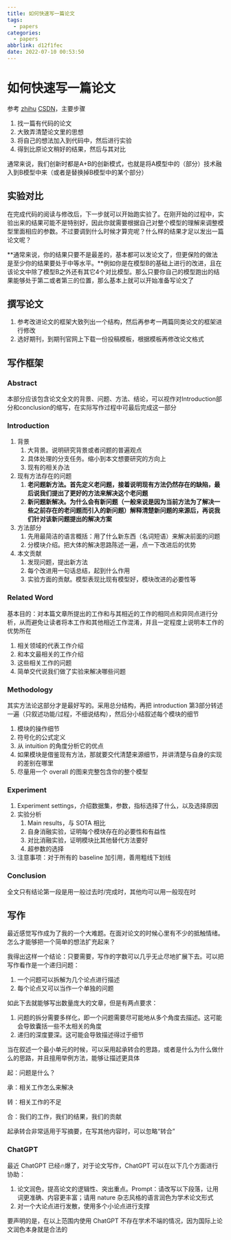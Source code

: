```yaml
---
title: 如何快速写一篇论文
tags:
  - papers
categories:
  - papers
abbrlink: d12f1fec
date: 2022-07-10 00:53:50
---
```


# 如何快速写一篇论文

参考 [zhihu](https://www.zhihu.com/question/429982480) [CSDN](https://blog.csdn.net/zhr_the_great/article/details/120381227)，主要步骤

1. 找一篇有代码的论文
2. 大致弄清楚论文里的思想
3. 将自己的想法加入到代码中，然后进行实验
4. 得到比原论文稍好的结果，然后与其对比

通常来说，我们创新时都是A+B的创新模式，也就是将A模型中的（部分）技术融入到B模型中来（或者是替换掉B模型中的某个部分）

## 实验对比

在完成代码的阅读与修改后，下一步就可以开始跑实验了。在刚开始的过程中，实验出来的结果可能不是特别好，因此你就需要根据自己对整个模型的理解来调整模型里面相应的参数。不过要调到什么时候才算完呢？什么样的结果才足以发出一篇论文呢？

**通常来说，你的结果只要不是最差的，基本都可以发论文了，但更保险的做法是至少你的结果要处于中等水平。**例如你是在模型B的基础上进行的改进，且在该论文中除了模型B之外还有其它4个对比模型。那么只要你自己的模型跑出的结果能够处于第二或者第三的位置，那么基本上就可以开始准备写论文了

## 撰写论文

1. 参考改进论文的框架大致列出一个结构，然后再参考一两篇同类论文的框架进行修改
2. 选好期刊，到期刊官网上下载一份投稿模板，根据模板再修改论文格式

## 写作框架

### Abstract

本部分应该包含论文全文的背景、问题、方法、结论，可以视作对Introduction部分和conclusion的缩写，在实际写作过程中可最后完成这一部分

### Introduction

1. 背景
   1. 大背景。说明研究背景或者问题的普遍观点
   2. 具体处理的分支任务。缩小到本文想要研究的方向上
   3. 现有的相关办法
2. 现有方法存在的问题
   1. **老问题新方法。首先定义老问题，接着说明现有方法仍然存在的缺陷，最后说我们提出了更好的方法来解决这个老问题**
   2. **新问题新解决。为什么会有新问题（一般来说是因为当前方法为了解决一些之前存在的老问题而引入的新问题）解释清楚新问题的来源后，再说我们针对该新问题提出的解决方案**
3. 方法部分
   1. 先用最简洁的语言概括：用了什么新东西（名词短语）来解决前面的问题
   2. 分模块介绍。把大体的解决思路陈述一遍，点一下改进后的优势
4. 本文贡献
   1. 发现问题，提出新方法
   2. 每个改进用一句话总结，起到什么作用
   3. 实验方面的贡献。模型表现比现有模型好，模块改进的必要性等

### Related Word

基本目的：对本篇文章所提出的工作和与其相近的工作的相同点和异同点进行分析，从而避免让读者将本工作和其他相近工作混淆，并且一定程度上说明本工作的优势所在

1. 相关领域的代表工作介绍
2. 和本文最相关的工作介绍
3. 这些相关工作的问题
4. 简单交代说我们做了实验来解决哪些问题

### Methodology

其实方法论这部分才是最好写的。采用总分结构，再把 introduction 第3部分转述一遍（只叙述功能/过程，不细说结构），然后分小结叙述每个模块的细节

1. 模块的操作细节
2. 符号化的公式定义
3. 从 intuition 的角度分析它的优点
4. 如果模块是借鉴现有方法，那就要交代清楚来源细节，并讲清楚与自身的实现的差别在哪里
5. 尽量用一个 overall 的图来完整包含你的整个模型

### Experiment

1. Experiment settings，介绍数据集，参数，指标选择了什么，以及选择原因
2. 实验分析
   1. Main results，与 SOTA 相比
   2. 自身消融实验，证明每个模块存在的必要性和有益性
   3. 对比消融实验，证明模块比其他替代方法要好
   4. 超参数的选择
3. 注意事项：对于所有的 baseline 加引用，善用粗线下划线

### Conclusion

全文只有结论第一段是用一般过去时/完成时，其他均可以用一般现在时

## 写作

最近感觉写作成为了我的一个大难题。在面对论文的时候心里有不少的抵触情绪。怎么才能够把一个简单的想法扩充起来？

我得出这样一个结论：只要需要，写作的字数可以几乎无止尽地扩展下去。可以把写作看作是一个递归问题：

1. 一个问题可以拆解为几个论点进行描述
2. 每个论点又可以当作一个单独的问题

如此下去就能够写出数量庞大的文章，但是有两点要求：

1. 问题的拆分需要多样化，即一个问题需要尽可能地从多个角度去描述。这可能会导致囊括一些不太相关的角度
2. 递归的深度要深。这可能会导致描述得过于细节

当在叙述一个最小单元的时候，可以采用起承转合的思路，或者是什么为什么做什么的思路，并且擅用举例方法，能够让描述更具体

起：问题是什么？

承：相关工作怎么来解决

转：相关工作的不足

合：我们的工作，我们的结果，我们的贡献

起承转合非常适用于写摘要，在写其他内容时，可以忽略“转合”

### ChatGPT

最近 ChatGPT 已经🔥爆了，对于论文写作，ChatGPT 可以在以下几个方面进行协助：

1. 论文润色，提高论文的逻辑性、突出重点。Prompt：请改写以下段落，让用词更准确、内容更丰富；请用 nature 杂志风格的语言润色为学术论文形式
2. 对一个大论点进行发散，使用多个小论点进行支撑

要声明的是，在以上范围内使用 ChatGPT 不存在学术不端的情况，因为国际上论文润色本身就是合法的
